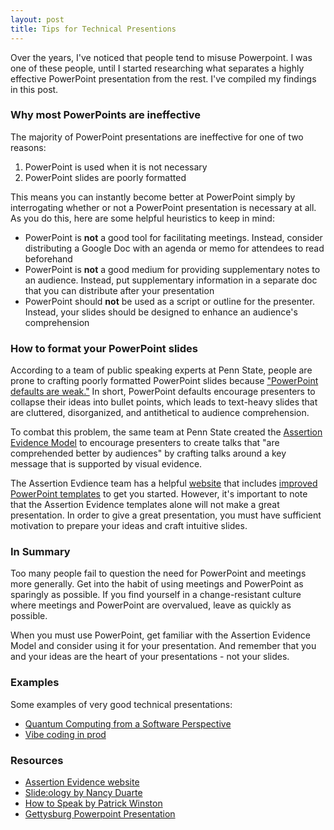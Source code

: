 ```yaml
---
layout: post
title: Tips for Technical Presentions
---
```


Over the years, I've noticed that people tend to misuse Powerpoint. I was one
of these people, until I started researching what separates a highly
effective PowerPoint presentation from the rest. I've compiled my 
findings in this post.

### Why most PowerPoints are ineffective

The majority of PowerPoint presentations are ineffective for one of two reasons:
1. PowerPoint is used when it is not necessary
2. PowerPoint slides are poorly formatted

This means you can instantly become better at PowerPoint simply by interrogating whether or 
not a PowerPoint presentation is necessary at all. As you do this, here are some 
helpful heuristics to keep in mind:
* PowerPoint is **not** a good tool for facilitating meetings. Instead, consider
distributing a Google Doc with an agenda or memo for attendees to read beforehand
* PowerPoint is **not** a good medium for providing supplementary notes to an 
audience. Instead, put supplementary information in a separate doc that you can
distribute after your presentation
* PowerPoint should **not** be used as a script or outline for the presenter. Instead, 
your slides should be designed to enhance an audience's comprehension

### How to format your PowerPoint slides

According to a team of public speaking experts at Penn State, people are prone 
to crafting poorly formatted PowerPoint slides because 
["PowerPoint defaults are weak."](https://vimeo.com/385725081) 
In short, PowerPoint defaults encourage presenters to collapse their ideas
into bullet points, which leads to text-heavy slides that are cluttered, 
disorganized, and antithetical to audience comprehension.  

To combat this problem, the same team at Penn State created the [Assertion
Evidence Model](https://www.assertion-evidence.com/) to encourage presenters to 
create talks that "are comprehended better by audiences" by crafting talks around 
a key message that is supported by visual evidence.

The Assertion Evdience team has a helpful [website](https://www.assertion-evidence.com/) 
that includes [improved PowerPoint templates](https://www.assertion-evidence.org/templates.html) 
to get you started. However, it's important to note that the Assertion Evidence 
templates alone will not make a great presentation. In order to give a great 
presentation, you must have sufficient motivation to prepare your ideas and
craft intuitive slides.

### In Summary

Too many people fail to question the need for PowerPoint and
meetings more generally. Get into the habit of using meetings and PowerPoint as
sparingly as possible. If you find yourself in a change-resistant culture 
where meetings and PowerPoint are overvalued, leave as quickly as possible.  

When you must use PowerPoint, get familiar with the Assertion Evidence Model 
and consider using it for your presentation. And remember that you and your ideas
are the heart of your presentations - not your slides.

### Examples

Some examples of very good technical presentations:
* [Quantum Computing from a Software Perspective](https://www.youtube.com/watch?v=wSTxiJduCMo)
* [Vibe coding in prod](https://www.youtube.com/watch?v=fHWFF_pnqDk&t=1429s)

### Resources

* [Assertion Evidence website](https://www.assertion-evidence.com/)
* [Slide:ology by Nancy Duarte](https://www.duarte.com/resources/books/slideology/)
* [How to Speak by Patrick Winston](https://www.youtube.com/watch?v=Unzc731iCUY)
* [Gettysburg Powerpoint Presentation](https://norvig.com/Gettysburg/making.html)